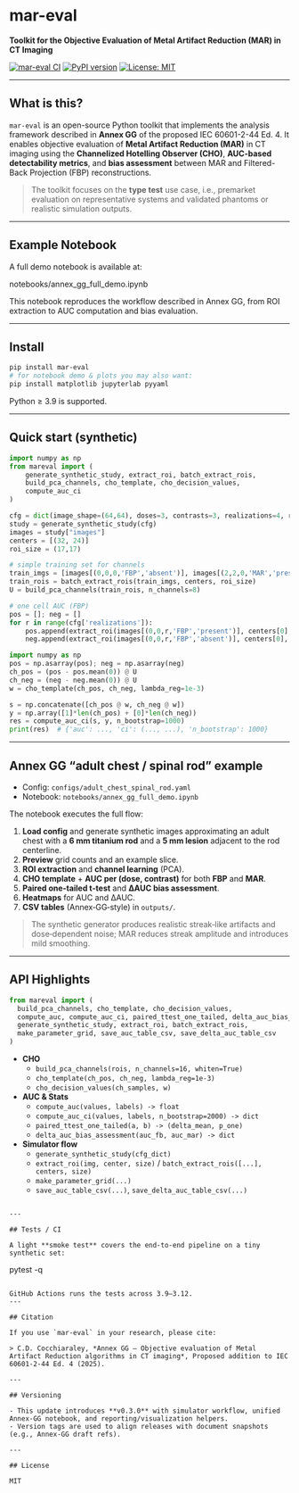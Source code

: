 # mar-eval
**Toolkit for the Objective Evaluation of Metal Artifact Reduction (MAR) in CT Imaging**

[![mar-eval CI](https://github.com/cdc15000/mar-eval/actions/workflows/tests.yml/badge.svg)](https://github.com/cdc15000/mar-eval/actions/workflows/tests.yml)
[![PyPI version](https://img.shields.io/pypi/v/mar-eval.svg)](https://pypi.org/project/mar-eval/)
[![License: MIT](https://img.shields.io/badge/License-MIT-yellow.svg)](LICENSE)

---

## What is this?

`mar-eval` is an open-source Python toolkit that implements the analysis framework described in **Annex GG** of the proposed IEC 60601-2-44 Ed. 4. It enables objective evaluation of **Metal Artifact Reduction (MAR)** in CT imaging using the **Channelized Hotelling Observer (CHO)**, **AUC-based detectability metrics**, and **bias assessment** between MAR and Filtered-Back Projection (FBP) reconstructions.

> The toolkit focuses on the **type test** use case, i.e., premarket evaluation on representative systems and validated phantoms or realistic simulation outputs.

---

## Example Notebook

A full demo notebook is available at:

notebooks/annex_gg_full_demo.ipynb

This notebook reproduces the workflow described in Annex GG, from ROI extraction to AUC computation and bias evaluation.

---

## Install

```bash
pip install mar-eval
# for notebook demo & plots you may also want:
pip install matplotlib jupyterlab pyyaml
```

Python ≥ 3.9 is supported.

---

## Quick start (synthetic)

```python
import numpy as np
from mareval import (
    generate_synthetic_study, extract_roi, batch_extract_rois,
    build_pca_channels, cho_template, cho_decision_values,
    compute_auc_ci
)

cfg = dict(image_shape=(64,64), doses=3, contrasts=3, realizations=4, rng_seed=0)
study = generate_synthetic_study(cfg)
images = study["images"]
centers = [(32, 24)]
roi_size = (17,17)

# simple training set for channels
train_imgs = [images[(0,0,0,'FBP','absent')], images[(2,2,0,'MAR','present')]]
train_rois = batch_extract_rois(train_imgs, centers, roi_size)
U = build_pca_channels(train_rois, n_channels=8)

# one cell AUC (FBP)
pos = []; neg = []
for r in range(cfg['realizations']):
    pos.append(extract_roi(images[(0,0,r,'FBP','present')], centers[0], roi_size).ravel())
    neg.append(extract_roi(images[(0,0,r,'FBP','absent')], centers[0], roi_size).ravel())

import numpy as np
pos = np.asarray(pos); neg = np.asarray(neg)
ch_pos = (pos - pos.mean(0)) @ U
ch_neg = (neg - neg.mean(0)) @ U
w = cho_template(ch_pos, ch_neg, lambda_reg=1e-3)

s = np.concatenate([ch_pos @ w, ch_neg @ w])
y = np.array([1]*len(ch_pos) + [0]*len(ch_neg))
res = compute_auc_ci(s, y, n_bootstrap=1000)
print(res)  # {'auc': ..., 'ci': (..., ...), 'n_bootstrap': 1000}
```

---

## Annex GG “adult chest / spinal rod” example

- Config: `configs/adult_chest_spinal_rod.yaml`
- Notebook: `notebooks/annex_gg_full_demo.ipynb`

The notebook executes the full flow:

1. **Load config** and generate synthetic images approximating an adult chest with a **6 mm titanium rod** and a **5 mm lesion** adjacent to the rod centerline.
2. **Preview** grid counts and an example slice.
3. **ROI extraction** and **channel learning** (PCA).
4. **CHO template** + **AUC per (dose, contrast)** for both **FBP** and **MAR**.
5. **Paired one‑tailed t‑test** and **ΔAUC bias assessment**.
6. **Heatmaps** for AUC and ΔAUC.
7. **CSV tables** (Annex‑GG‑style) in `outputs/`.

> The synthetic generator produces realistic streak‑like artifacts and dose‑dependent noise; MAR reduces streak amplitude and introduces mild smoothing.

---

## API Highlights

```python
from mareval import (
  build_pca_channels, cho_template, cho_decision_values,
  compute_auc, compute_auc_ci, paired_ttest_one_tailed, delta_auc_bias_assessment,
  generate_synthetic_study, extract_roi, batch_extract_rois,
  make_parameter_grid, save_auc_table_csv, save_delta_auc_table_csv
)
```

- **CHO**
  - `build_pca_channels(rois, n_channels=16, whiten=True)`
  - `cho_template(ch_pos, ch_neg, lambda_reg=1e-3)`
  - `cho_decision_values(ch_samples, w)`
- **AUC & Stats**
  - `compute_auc(values, labels) -> float`
  - `compute_auc_ci(values, labels, n_bootstrap=2000) -> dict`
  - `paired_ttest_one_tailed(a, b) -> (delta_mean, p_one)`
  - `delta_auc_bias_assessment(auc_fb, auc_mar) -> dict`
- **Simulator flow**
  - `generate_synthetic_study(cfg_dict)`
  - `extract_roi(img, center, size)` / `batch_extract_rois([...], centers, size)`
  - `make_parameter_grid(...)`
  - `save_auc_table_csv(...)`, `save_delta_auc_table_csv(...)`

```

---

## Tests / CI

A light **smoke test** covers the end‑to‑end pipeline on a tiny synthetic set:

```
pytest -q
```

GitHub Actions runs the tests across 3.9–3.12.
---

## Citation

If you use `mar-eval` in your research, please cite:

> C.D. Cocchiaraley, *Annex GG — Objective evaluation of Metal Artifact Reduction algorithms in CT imaging*, Proposed addition to IEC 60601-2-44 Ed. 4 (2025).

---

## Versioning

- This update introduces **v0.3.0** with simulator workflow, unified Annex‑GG notebook, and reporting/visualization helpers.
- Version tags are used to align releases with document snapshots (e.g., Annex‑GG draft refs).

---

## License

MIT
